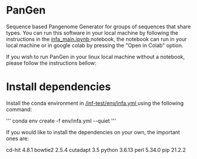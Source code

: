 # PanGen 
Sequence based Pangenome Generator for groups of sequences that share types. 
You can run this software in your local machine by following the instructions in the [infa_main.ipynb ](https://github.com/mostume222/inf-test/blob/master/infa_main.ipynb) notebook, the notebook can run in your local machine or in google colab by pressing the "Open in Colab" option.

If you wish to run PanGen in your linux local machine without a notebook, please follow the instructions bellow:

# Install dependencies

Install the conda environment in [/inf-test/env/infa.yml ](https://github.com/mostume222/inf-test/blob/master/env/infa.yml) using the following command:

'''
conda env create -f env/infa.yml --quiet
'''

If you would like to install the dependencies on your own, the important ones are:

cd-hit 4.8.1
bowtie2 2.5.4
cutadapt 3.5
python 3.6.13
perl 5.34.0
pip 21.2.2
